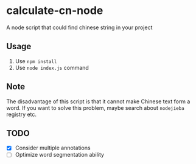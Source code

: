 # calculate-cn-node

A node script that could find chinese string in your project

## Usage

1. Use `npm install`
2. Use `node index.js` command

## Note

The disadvantage of this script is that it cannot make Chinese text form a word.
If you want to solve this problem, maybe search about `nodejieba` registry etc.

## TODO

- [x] Consider multiple annotations
- [ ] Optimize word segmentation ability
